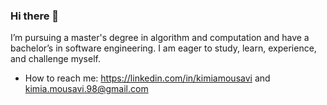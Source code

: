 ### Hi there 👋

I’m pursuing a master's degree in algorithm and computation and have a bachelor’s in software engineering. I am eager to study, learn, experience, and challenge myself.
- How to reach me: https://linkedin.com/in/kimiamousavi and kimia.mousavi.98@gmail.com
<!--
**kimiaMousavi/kimiaMousavi** is a ✨ _special_ ✨ repository because its `README.md` (this file) appears on your GitHub profile.

Here are some ideas to get you started:

- 🔭 I’m currently working on ...
- 🌱 I’m currently learning ...
- 👯 I’m looking to collaborate on ...
- 🤔 I’m looking for help with ...
- 💬 Ask me about ...
- 📫 How to reach me: ...
- 😄 Pronouns: ...
- ⚡ Fun fact: ...
-->
